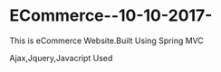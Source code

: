 # ECommerce--10-10-2017-
This is eCommerce Website.Built Using Spring MVC


Ajax,Jquery,Javacript Used
